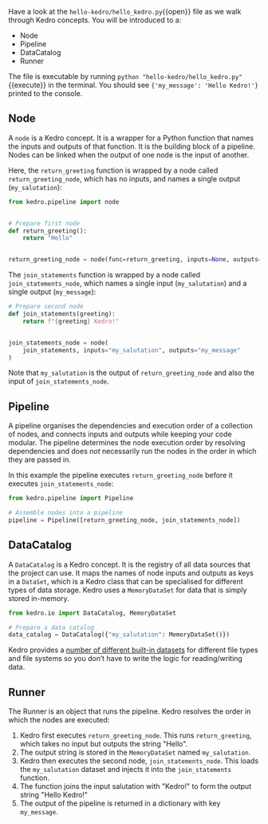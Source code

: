 Have a look at the `hello-kedro/hello_kedro.py`{{open}} file as we walk through Kedro concepts. You will be
 introduced to a:
 - Node
 - Pipeline
 - DataCatalog
 - Runner

The file is executable by running `python "hello-kedro/hello_kedro.py"`{{execute}} in the terminal. You should see `{'my_message': 'Hello Kedro!'}` printed to the console.


## Node

A `node` is a Kedro concept. It is a wrapper for a Python function that names the inputs and outputs of that function. It is the building block of a pipeline. Nodes can be linked when the output of one node is the input of another.

Here, the `return_greeting` function is wrapped by a node called `return_greeting_node`, which has no inputs, and names a single output (`my_salutation`):

```python
from kedro.pipeline import node


# Prepare first node
def return_greeting():
    return "Hello"


return_greeting_node = node(func=return_greeting, inputs=None, outputs="my_salutation")
```

The `join_statements` function is wrapped by a node called `join_statements_node`, which names a single input (`my_salutation`) and a single output (`my_message`):

```python
# Prepare second node
def join_statements(greeting):
    return f"{greeting} Kedro!"


join_statements_node = node(
    join_statements, inputs="my_salutation", outputs="my_message"
)
```

Note that `my_salutation` is the output of `return_greeting_node` and also the input of `join_statements_node`.

## Pipeline

A pipeline organises the dependencies and execution order of a collection of nodes, and connects inputs and outputs while keeping your code modular. The pipeline determines the node execution order by resolving dependencies and does *not* necessarily run the nodes in the order in which they are passed in.

In this example the pipeline executes `return_greeting_node` before it executes `join_statements_node`:

```python
from kedro.pipeline import Pipeline

# Assemble nodes into a pipeline
pipeline = Pipeline([return_greeting_node, join_statements_node])
```

## DataCatalog

A `DataCatalog` is a Kedro concept. It is the registry of all data sources that the project can use. It maps the names of node inputs and outputs as keys in a `DataSet`, which is a Kedro class that can be specialised for different types of data storage. Kedro uses a `MemoryDataSet` for data that is simply stored in-memory.

```python
from kedro.io import DataCatalog, MemoryDataSet

# Prepare a data catalog
data_catalog = DataCatalog({"my_salutation": MemoryDataSet()})
```

Kedro provides a [number of different built-in datasets](https://kedro.readthedocs.io/en/stable/kedro.extras.datasets.html#data-sets) for different file types and file systems so you don’t have to write the logic for reading/writing data.

## Runner

The Runner is an object that runs the pipeline. Kedro resolves the order in which the nodes are executed:

1.  Kedro first executes `return_greeting_node`. This runs `return_greeting`, which takes no input but outputs the string "Hello".
2.  The output string is stored in the `MemoryDataSet` named `my_salutation`.
3.  Kedro then executes the second node, `join_statements_node`. This loads the `my_salutation` dataset and injects it into the `join_statements` function.
4.  The function joins the input salutation with "Kedro!" to form the output string "Hello Kedro!"
5.  The output of the pipeline is returned in a dictionary with key `my_message`.
